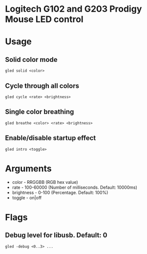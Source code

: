 Logitech G102 and G203 Prodigy Mouse LED control
================================================


Usage
=====

Solid color mode
----------------
`gled solid <color>`
                       
Cycle through all colors  
------------------------                     
`gled cycle <rate> <brightness>`

Single color breathing
----------------------
`gled breathe <color> <rate> <brightness>`

Enable/disable startup effect
-----------------------------
`gled intro <toggle>`


Arguments
=========

- color - RRGGBB (RGB hex value)
- rate - 100-60000 (Number of milliseconds. Default: 10000ms)
- brightness - 0-100 (Percentage. Default: 100%)
- toggle - on|off

Flags
=====

Debug level for libusb. Default: 0
----------------------------------
`gled -debug <0..3> ...   `                  